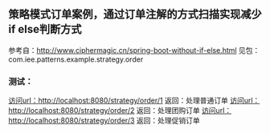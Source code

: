 
## 策略模式订单案例，通过订单注解的方式扫描实现减少if else判断方式
参考自：http://www.ciphermagic.cn/spring-boot-without-if-else.html
见包：
com.iee.patterns.example.strategy.order
### 测试：
[访问url：http://localhost:8080/strategy/order/1](http://localhost:8080/strategy/order/1)
返回：处理普通订单
[访问url：http://localhost:8080/strategy/order/2](http://localhost:8080/strategy/order/2)
返回：处理团购订单
[访问url：http://localhost:8080/strategy/order/3](http://localhost:8080/strategy/order/3)
返回：处理促销订单
